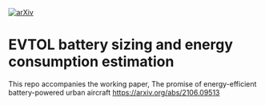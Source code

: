 [![arXiv](https://img.shields.io/badge/arXiv-2106.09513-b31b1b.svg)](https://arxiv.org/abs/2106.09513)

# EVTOL battery sizing and energy consumption estimation

This repo accompanies the working paper, The promise of energy-efficient battery-powered urban aircraft https://arxiv.org/abs/2106.09513
